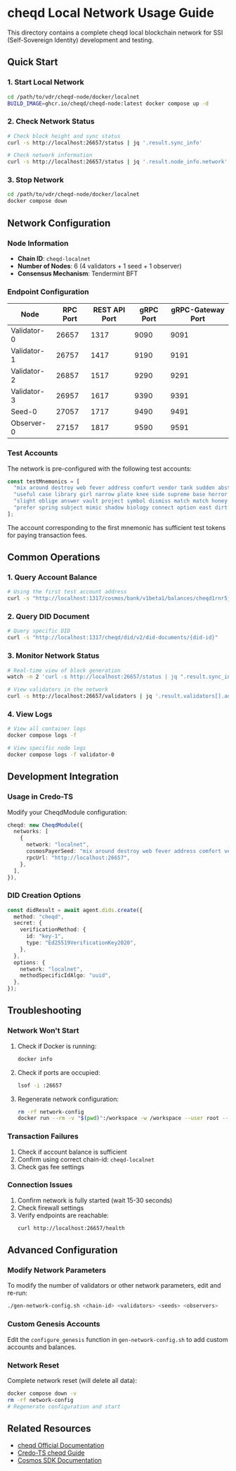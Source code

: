 # cheqd Local Network Usage Guide

This directory contains a complete cheqd local blockchain network for SSI (Self-Sovereign Identity) development and testing.

## Quick Start

### 1. Start Local Network

```bash
cd /path/to/vdr/cheqd-node/docker/localnet
BUILD_IMAGE=ghcr.io/cheqd/cheqd-node:latest docker compose up -d
```

### 2. Check Network Status

```bash
# Check block height and sync status
curl -s http://localhost:26657/status | jq '.result.sync_info'

# Check network information
curl -s http://localhost:26657/status | jq '.result.node_info.network'
```

### 3. Stop Network

```bash
cd /path/to/vdr/cheqd-node/docker/localnet
docker compose down
```

## Network Configuration

### Node Information
- **Chain ID**: `cheqd-localnet`
- **Number of Nodes**: 6 (4 validators + 1 seed + 1 observer)
- **Consensus Mechanism**: Tendermint BFT

### Endpoint Configuration

| Node | RPC Port | REST API Port | gRPC Port | gRPC-Gateway Port |
|------|----------|---------------|-----------|-------------------|
| Validator-0 | 26657 | 1317 | 9090 | 9091 |
| Validator-1 | 26757 | 1417 | 9190 | 9191 |
| Validator-2 | 26857 | 1517 | 9290 | 9291 |
| Validator-3 | 26957 | 1617 | 9390 | 9391 |
| Seed-0 | 27057 | 1717 | 9490 | 9491 |
| Observer-0 | 27157 | 1817 | 9590 | 9591 |

### Test Accounts

The network is pre-configured with the following test accounts:

```javascript
const testMnemonics = [
  "mix around destroy web fever address comfort vendor tank sudden abstract cabin acoustic attitude peasant hospital vendor harsh void current shield couple barrel suspect",
  "useful case library girl narrow plate knee side supreme base horror fence tent glass leaf okay budget chalk patch forum coil crunch employ need",
  "slight oblige answer vault project symbol dismiss match match honey forum wood resist exotic inner close foil notice onion acquire sausage boost acquire produce",
  "prefer spring subject mimic shadow biology connect option east dirt security surge thrive kiwi nothing pulse holiday license hub pitch motion sunny pelican birth"
];
```

The account corresponding to the first mnemonic has sufficient test tokens for paying transaction fees.

## Common Operations

### 1. Query Account Balance

```bash
# Using the first test account address
curl -s "http://localhost:1317/cosmos/bank/v1beta1/balances/cheqd1rnr5jrt4exl0samwj0yegv99jeskl0hsxmcz96"
```

### 2. Query DID Document

```bash
# Query specific DID
curl -s "http://localhost:1317/cheqd/did/v2/did-documents/{did-id}"
```

### 3. Monitor Network Status

```bash
# Real-time view of block generation
watch -n 2 'curl -s http://localhost:26657/status | jq ".result.sync_info.latest_block_height"'

# View validators in the network
curl -s http://localhost:26657/validators | jq '.result.validators[].address'
```

### 4. View Logs

```bash
# View all container logs
docker compose logs -f

# View specific node logs
docker compose logs -f validator-0
```

## Development Integration

### Usage in Credo-TS

Modify your CheqdModule configuration:

```typescript
cheqd: new CheqdModule({
  networks: [
    {
      network: "localnet",
      cosmosPayerSeed: "mix around destroy web fever address comfort vendor tank sudden abstract cabin acoustic attitude peasant hospital vendor harsh void current shield couple barrel suspect",
      rpcUrl: "http://localhost:26657",
    },
  ],
}),
```

### DID Creation Options

```typescript
const didResult = await agent.dids.create({
  method: "cheqd",
  secret: {
    verificationMethod: {
      id: "key-1",
      type: "Ed25519VerificationKey2020",
    },
  },
  options: {
    network: "localnet",
    methodSpecificIdAlgo: "uuid",
  },
});
```

## Troubleshooting

### Network Won't Start

1. Check if Docker is running:
   ```bash
   docker info
   ```

2. Check if ports are occupied:
   ```bash
   lsof -i :26657
   ```

3. Regenerate network configuration:
   ```bash
   rm -rf network-config
   docker run --rm -v "$(pwd)":/workspace -w /workspace --user root --entrypoint="" ghcr.io/cheqd/cheqd-node:latest sh -c "apk add --no-cache jq && ./gen-network-config.sh cheqd-localnet 4 1 1"
   ```

### Transaction Failures

1. Check if account balance is sufficient
2. Confirm using correct chain-id: `cheqd-localnet`
3. Check gas fee settings

### Connection Issues

1. Confirm network is fully started (wait 15-30 seconds)
2. Check firewall settings
3. Verify endpoints are reachable:
   ```bash
   curl http://localhost:26657/health
   ```

## Advanced Configuration

### Modify Network Parameters

To modify the number of validators or other network parameters, edit and re-run:

```bash
./gen-network-config.sh <chain-id> <validators> <seeds> <observers>
```

### Custom Genesis Accounts

Edit the `configure_genesis` function in `gen-network-config.sh` to add custom accounts and balances.

### Network Reset

Complete network reset (will delete all data):

```bash
docker compose down -v
rm -rf network-config
# Regenerate configuration and start
```

## Related Resources

- [cheqd Official Documentation](https://docs.cheqd.io)
- [Credo-TS cheqd Guide](https://credo.js.org/guides/getting-started/set-up/cheqd)
- [Cosmos SDK Documentation](https://docs.cosmos.network)